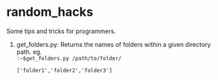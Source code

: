 # random_hacks
Some tips and tricks for programmers.

1. get_folders.py: 
  Returns the names of folders within a given directory path.
  eg. 
    <code><br>:~$get_folders.py /path/to/folder/
    <br>['folder1','folder2','folder3']
    </code>
 
